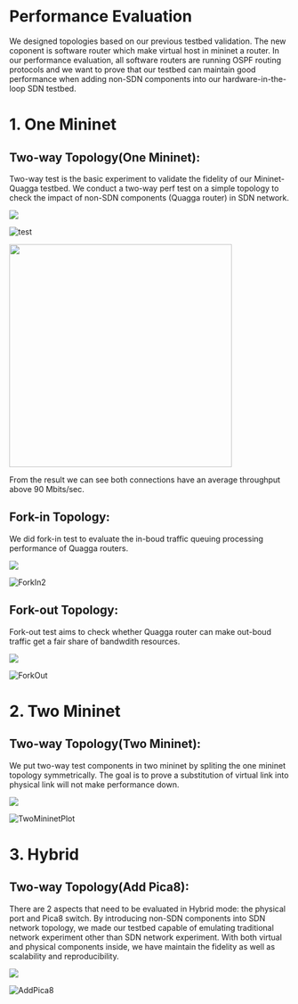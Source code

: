 
# Performance Evaluation

We designed topologies based on our previous testbed validation. The new coponent is software router which make virtual host in mininet a router. In our performance evaluation, all software routers are running OSPF routing protocols and we want to prove that our testbed can maintain good performance when adding non-SDN components into our hardware-in-the-loop SDN testbed.

# 1. One Mininet

## Two-way Topology(One Mininet):

Two-way test is the basic experiment to validate the fidelity of our Mininet-Quagga testbed. We conduct a two-way perf test on a simple topology to check the impact of non-SDN components (Quagga router) in SDN network.

![](./OneMininet(SDN+NONSDN)/Twoway/Twoway(OneMininet).png)

![test](./OneMininet(SDN+NONSDN)/Twoway/test.png)

<img src="./OneMininet(SDN+NONSDN)/Twoway/test.png" height="400" align="center" />

From the result we can see both connections have an average throughput above 90 Mbits/sec.

## Fork-in Topology:

We did fork-in test to evaluate the in-boud traffic queuing processing performance of Quagga routers.

![](./OneMininet(SDN+NONSDN)/ForkIn/ForkIn(OneMininet).png)

![ForkIn2](./OneMininet(SDN+NONSDN)/ForkIn/ForkIn2.png)

## Fork-out Topology:

Fork-out test aims to check whether Quagga router can make out-boud traffic get a fair share of bandwdith resources.

![](./OneMininet(SDN+NONSDN)/ForkOut/ForkOut(OneMininet).png)

![ForkOut](./OneMininet(SDN+NONSDN)/ForkOut/ForkOut.png)

# 2. Two Mininet

## Two-way Topology(Two Mininet):

We put two-way test components in two mininet by spliting the one mininet topology symmetrically. The goal is to prove a substitution of virtual link into physical link will not make performance down. 

![](./Hybrid/TwoWay/Twoway(TwoMininet).png)

![TwoMininetPlot](./Hybrid/TwoWay/TwoMininetPlot.png)

# 3. Hybrid

## Two-way Topology(Add Pica8):

There are 2 aspects that need to be evaluated in Hybrid mode: the physical port and Pica8 switch. By introducing non-SDN components into SDN network topology, we made our testbed capable of emulating traditional network experiment other than SDN network experiment. With both virtual and physical components inside, we have maintain the fidelity as well as scalability and reproducibility.

![](./Hybrid/AddPica8/AddPica8(Hybrid).png)

![AddPica8](./Hybrid/AddPica8/AddPica8.png)
